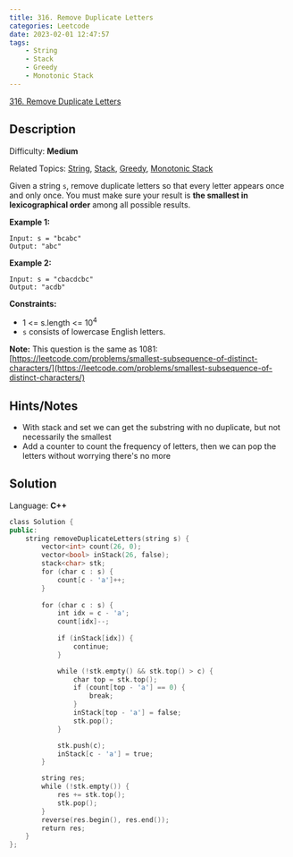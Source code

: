 ```yaml
---
title: 316. Remove Duplicate Letters
categories: Leetcode
date: 2023-02-01 12:47:57
tags:
    - String
    - Stack
    - Greedy
    - Monotonic Stack
---
```


[316\. Remove Duplicate Letters](https://leetcode.com/problems/remove-duplicate-letters/)

## Description

Difficulty: **Medium**

Related Topics: [String](https://leetcode.com/tag/string/), [Stack](https://leetcode.com/tag/stack/), [Greedy](https://leetcode.com/tag/greedy/), [Monotonic Stack](https://leetcode.com/tag/monotonic-stack/)

Given a string `s`, remove duplicate letters so that every letter appears once and only once. You must make sure your result is <span data-keyword="lexicographically-smaller-string">**the smallest in lexicographical order**</span> among all possible results.

**Example 1:**

```text
Input: s = "bcabc"
Output: "abc"
```

**Example 2:**

```text
Input: s = "cbacdcbc"
Output: "acdb"
```

**Constraints:**

* 1 <= s.length <= 10<sup>4</sup>
* `s` consists of lowercase English letters.

**Note:** This question is the same as 1081: [https://leetcode.com/problems/smallest-subsequence-of-distinct-characters/](https://leetcode.com/problems/smallest-subsequence-of-distinct-characters/)

## Hints/Notes

* With stack and set we can get the substring with no duplicate, but not necessarily the smallest
* Add a counter to count the frequency of letters, then we can pop the letters without worrying there's no more

## Solution

Language: **C++**

```C++
class Solution {
public:
    string removeDuplicateLetters(string s) {
        vector<int> count(26, 0);
        vector<bool> inStack(26, false);
        stack<char> stk;
        for (char c : s) {
            count[c - 'a']++;
        }
        
        for (char c : s) {
            int idx = c - 'a';
            count[idx]--;
            
            if (inStack[idx]) {
                continue;
            }

            while (!stk.empty() && stk.top() > c) {
                char top = stk.top();
                if (count[top - 'a'] == 0) {
                    break;
                }
                inStack[top - 'a'] = false;
                stk.pop();
            }

            stk.push(c);
            inStack[c - 'a'] = true;
        }

        string res;
        while (!stk.empty()) {
            res += stk.top();
            stk.pop();
        }
        reverse(res.begin(), res.end());
        return res;
    }
};
```
